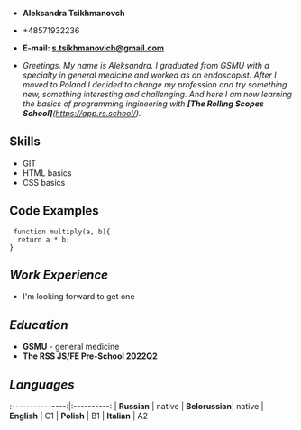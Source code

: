 - **Aleksandra Tsikhmanovch**
- +48571932236
- **E-mail: [s.tsikhmanovich@gmail.com](s.tsikhmanovich@gmail.com)**


- *Greetings. My name is Aleksandra. I graduated from GSMU with a specialty in general medicine and worked as an endoscopist. After I moved to Poland I decided to change my profession and try something new, something interesting and challenging. And here I am now learning the basics of programming ingineering with **[The Rolling Scopes School]**(https://app.rs.school/).*

## **Skills**
 - GIT
 - HTML basics
 - CSS basics

## Code Examples
```
 function multiply(a, b){
  return a * b;
}
```

## ***Work Experience***
- I'm looking forward to get one


## ***Education***
- **GSMU** - general medicine
- **The RSS JS/FE Pre-School 2022Q2**


## ***Languages***
:---------------:|:----------:
| **Russian**    | native
| **Belorussian**| native
| **English**    | C1
| **Polish**     | B1
| **Italian**    | A2
